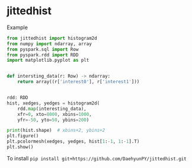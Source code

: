 # jittedhist

Example

```python
from jittedhist import histogram2d
from numpy import ndarray, array
from pyspark.sql import Row
from pyspark.rdd import RDD
import matplotlib.pyplot as plt


def intersting_data(r: Row) -> ndarray:
    return array((r['interest0'], r['interest1']))


rdd: RDD
hist, xedges, yedges = histogram2d(
    rdd.map(interesting_data),
    xfr=0, xto=8000, xbins=1000,
    yfr=-50, yto=50, ybins=200)

print(hist.shape)  # xbins+2, ybins+2
plt.figure()
plt.pcolormesh(xedges, yedges, hist[1:-1, 1:-1].T)
plt.show()
```

To install `pip install git+https://github.com/DaehyunPY/jittedhist.git`
